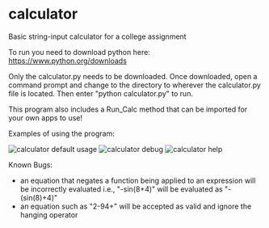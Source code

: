 # calculator
Basic string-input calculator for a college assignment

To run you need to download python here: https://www.python.org/downloads

Only the calculator.py needs to be downloaded. Once downloaded, open a command prompt and change to the directory to wherever the calculator.py file is located. Then enter "python calculator.py" to run.

This program also includes a Run_Calc method that can be imported for your own apps to use!

Examples of using the program:



![calculator default usage](https://github.com/sharktrexer/calculator/assets/32965854/880b1cca-a1f3-4000-907a-f4b06db94295)
![calculator debug](https://github.com/sharktrexer/calculator/assets/32965854/45f01927-3f05-4834-acb9-3c29183886ac)
![calculator help](https://github.com/sharktrexer/calculator/assets/32965854/43291470-7183-405e-90db-75a07beca384)



Known Bugs:
- an equation that negates a function being applied to an expression will be incorrectly evaluated i.e., "-sin(8+4)" will be evaluated as "-(sin(8)+4)"
- an equation such as "2-94+" will be accepted as valid and ignore the hanging operator
